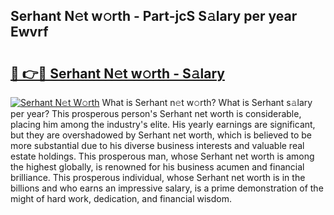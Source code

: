 ## Serhant N𝚎t w𝚘rth - Part-jcS S𝚊lary per year Ewvrf

# <h2><a href="http://gc1ei0.nevu.top/?p=Serhant">🔗 👉🔴 Serhant N𝚎t w𝚘rth - S𝚊lary</a></h2>

[![Serhant N𝚎t W𝚘rth](https://i.imgur.com/Oavwk0R.jpeg)](http://gc1ei0.nevu.top/?p=Serhant)
What is Serhant n𝚎t w𝚘rth? What is Serhant s𝚊lary per year?
This prosperous person's Serhant net worth is considerable, placing him among the industry's elite. His yearly earnings are significant, but they are overshadowed by Serhant net worth, which is believed to be more substantial due to his diverse business interests and valuable real estate holdings. This prosperous man, whose Serhant net worth is among the highest globally, is renowned for his business acumen and financial brilliance. This prosperous individual, whose Serhant net worth is in the billions and who earns an impressive salary, is a prime demonstration of the might of hard work, dedication, and financial wisdom.
